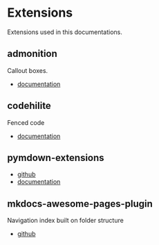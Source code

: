 # Extensions

Extensions used in this documentations.

## admonition

Callout boxes.

* [documentation](https://squidfunk.github.io/mkdocs-material/extensions/admonition/)

## codehilite

Fenced code

* [documentation](https://squidfunk.github.io/mkdocs-material/extensions/codehilite/)

## pymdown-extensions

* [github](https://facelessuser.github.io/pymdown-extensions/)
* [documentation](https://facelessuser.github.io/pymdown-extensions/)

## mkdocs-awesome-pages-plugin

Navigation index built on folder structure

* [github](https://github.com/lukasgeiter/mkdocs-awesome-pages-plugin/)
